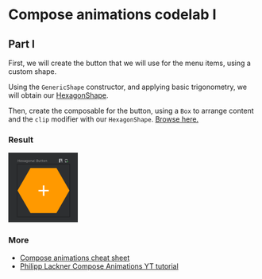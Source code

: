 # Compose animations codelab I

## Part I

First, we will create the button that we will use for the menu items, using a custom shape.

Using the `GenericShape` constructor, and applying basic trigonometry, we will obtain our [HexagonShape](app/src/main/java/dev/fabirt/composeanimationscodelab1/ui/theme/Shape.kt).

Then, create the composable for the button, using a `Box` to arrange content and the `clip` modifier with our `HexagonShape`. 
[Browse here.](app/src/main/java/dev/fabirt/composeanimationscodelab1/ui/component/HexagonalButton.kt)

### Result

<img
alt="Button result"
height="140"
src="docs/hexagonal_button_preview.png"
/>

### More

- [Compose animations cheat sheet](https://storage.googleapis.com/android-stories/compose/Compose_Animation_Cheat_Sheet.pdf)
- [Philipp Lackner Compose Animations YT tutorial](https://youtu.be/6ZZDPILtYlA)
